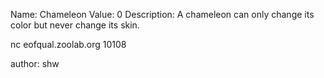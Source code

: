 Name: Chameleon
Value: 0
Description: A chameleon can only change its color but never change its skin.

nc eofqual.zoolab.org 10108

author: shw
